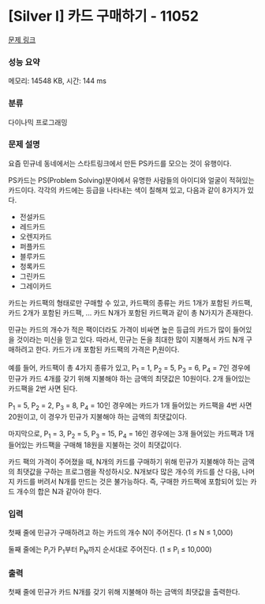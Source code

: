 # [Silver I] 카드 구매하기 - 11052 

[문제 링크](https://www.acmicpc.net/problem/11052) 

### 성능 요약

메모리: 14548 KB, 시간: 144 ms

### 분류

다이나믹 프로그래밍

### 문제 설명

<p>요즘 민규네 동네에서는 스타트링크에서 만든 PS카드를 모으는 것이 유행이다.</p>

<p>PS카드는 PS(Problem Solving)분야에서 유명한 사람들의 아이디와 얼굴이 적혀있는 카드이다. 각각의 카드에는 등급을 나타내는 색이 칠해져 있고, 다음과 같이 8가지가 있다.</p>

<ul>
	<li><span class="user-legendary"><span class="user-legendary-first-letter">전</span>설카드</span></li>
	<li><span class="user-red">레드카드</span></li>
	<li><span class="user-orange">오렌지카드</span></li>
	<li><span class="user-violet">퍼플카드</span></li>
	<li><span class="user-blue">블루카드</span></li>
	<li><span class="user-cyan">청록카드</span></li>
	<li><span class="user-green">그린카드</span></li>
	<li><span class="user-gray">그레이카드</span></li>
</ul>

<p>카드는 카드팩의 형태로만 구매할 수 있고, 카드팩의 종류는 카드 1개가 포함된 카드팩, 카드 2개가 포함된 카드팩, ... 카드 N개가 포함된 카드팩과 같이 총 N가지가 존재한다.</p>

<p>민규는 카드의 개수가 적은 팩이더라도 가격이 비싸면 높은 등급의 카드가 많이 들어있을 것이라는 미신을 믿고 있다. 따라서, 민규는 돈을 최대한 많이 지불해서 카드 N개 구매하려고 한다. 카드가 i개 포함된 카드팩의 가격은 P<sub>i</sub>원이다.</p>

<p>예를 들어, 카드팩이 총 4가지 종류가 있고, P<sub>1</sub> = 1, P<sub>2</sub> = 5, P<sub>3</sub> = 6, P<sub>4</sub> = 7인 경우에 민규가 카드 4개를 갖기 위해 지불해야 하는 금액의 최댓값은 10원이다. 2개 들어있는 카드팩을 2번 사면 된다.</p>

<p>P<sub>1</sub> = 5, P<sub>2</sub> = 2, P<sub>3</sub> = 8, P<sub>4</sub> = 10인 경우에는 카드가 1개 들어있는 카드팩을 4번 사면 20원이고, 이 경우가 민규가 지불해야 하는 금액의 최댓값이다.</p>

<p>마지막으로, P<sub>1</sub> = 3, P<sub>2</sub> = 5, P<sub>3</sub> = 15, P<sub>4</sub> = 16인 경우에는 3개 들어있는 카드팩과 1개 들어있는 카드팩을 구매해 18원을 지불하는 것이 최댓값이다.</p>

<p>카드 팩의 가격이 주어졌을 때, N개의 카드를 구매하기 위해 민규가 지불해야 하는 금액의 최댓값을 구하는 프로그램을 작성하시오. N개보다 많은 개수의 카드를 산 다음, 나머지 카드를 버려서 N개를 만드는 것은 불가능하다. 즉, 구매한 카드팩에 포함되어 있는 카드 개수의 합은 N과 같아야 한다.</p>

### 입력 

 <p>첫째 줄에 민규가 구매하려고 하는 카드의 개수 N이 주어진다. (1 ≤ N ≤ 1,000)</p>

<p>둘째 줄에는 P<sub>i</sub>가 P<sub>1</sub>부터 P<sub>N</sub>까지 순서대로 주어진다. (1 ≤ P<sub>i</sub> ≤ 10,000)</p>

### 출력 

 <p>첫째 줄에 민규가 카드 N개를 갖기 위해 지불해야 하는 금액의 최댓값을 출력한다.</p>

